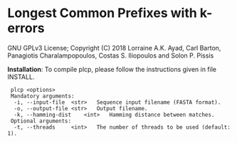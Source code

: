 Longest Common Prefixes with k-errors
===

GNU GPLv3 License; Copyright (C) 2018 Lorraine A.K. Ayad, Carl Barton, Panagiotis 
Charalampopoulos, Costas S. Iliopoulos and Solon P. Pissis

<b>Installation</b>: To compile plcp, please follow the instructions given in file INSTALL.
```
 plcp <options>
 Mandatory arguments:
  -i, --input-file	<str>	Sequence input filename (FASTA format).
  -o, --output-file	<str>	Output filename.
  -k, --hamming-dist	<int>	Hamming distance between matches.
 Optional arguments:
  -t, --threads		<int>	The number of threads to be used (default: 1).
```
